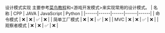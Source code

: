 设计模式实现
主要参考[菜鸟教程](https://www.runoob.com/design-pattern/design-pattern-tutorial.html)和<游戏开发模式>来实现常用的设计模式。
| 名称 | CPP | JAVA | JavaScript | Python |
|------|------|------|------|------|
| 命令模式 | ❌ | ❌  | ✅ | ❌ |
| 简单工厂模式 | ❌ | ❌  | ✅ | ❌ |
| MVC | ❌ | ❌  | ✅ | ❌ |
| 观察者模式 | ❌ | ❌  | ✅ | ❌ |

